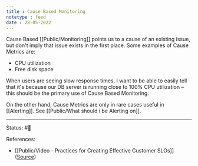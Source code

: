 ```yaml
---
title : Cause Based Monitoring
notetype : feed
date : 28-05-2022
---
```


Cause Based [[Public/Monitoring]] points us to a cause of an existing issue, but don't imply that issue exists in the first place. Some examples of Cause Metrics are:
- CPU utilization
- Free disk space

When users are seeing slow response times, I want to be able to easily tell that it's because our DB server is running close to 100% CPU utilization – this should be the primary use of Cause Based Monitoring. 

On the other hand, Cause Metrics are only in rare cases useful in [[Alerting]]. See [[Public/What should i be Alerting on]].



-----

Status: #🌱 

References:
- [[Public/Video - Practices for Creating Effective Customer SLOs]] ([Source](https://www.infoq.com/presentations/slo-pitfalls-2019/))
